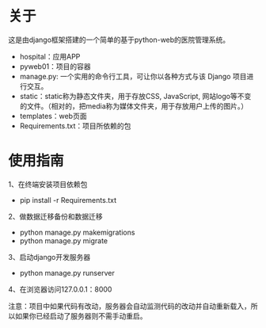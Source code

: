# 关于
这是由django框架搭建的一个简单的基于python-web的医院管理系统。
* hospital：应用APP
* pyweb01：项目的容器
* manage.py: 一个实用的命令行工具，可让你以各种方式与该 Django 项目进行交互。
* static：static称为静态文件夹，用于存放CSS, JavaScript, 网站logo等不变的文件。（相对的，把media称为媒体文件夹，用于存放用户上传的图片。）
* templates：web页面
* Requirements.txt：项目所依赖的包
# 使用指南
1、在终端安装项目依赖包
* pip install -r Requirements.txt

2、做数据迁移备份和数据迁移
* python manage.py makemigrations
* python manage.py migrate

3、启动django开发服务器
* python manage.py runserver

4、在浏览器访问127.0.0.1：8000

注意：项目中如果代码有改动，服务器会自动监测代码的改动并自动重新载入，所以如果你已经启动了服务器则不需手动重启。
